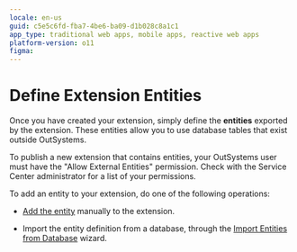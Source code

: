 ```yaml
---
locale: en-us
guid: c5e5c6fd-fba7-4be6-ba09-d1b028c8a1c1
app_type: traditional web apps, mobile apps, reactive web apps
platform-version: o11
figma:
---
```


# Define Extension Entities

Once you have created your extension, simply define the **entities** exported by the extension. These entities allow you to use database tables that exist outside OutSystems.

<div class="info" markdown="1">

To publish a new extension that contains entities, your OutSystems user must have the "Allow External Entities" permission. Check with the Service Center administrator for a list of your permissions.

</div>

To add an entity to your extension, do one of the following operations:

* [Add the entity](<entity-add.md>) manually to the extension.

* Import the entity definition from a database, through the [Import Entities from Database](<entity-import-from-database.md>) wizard.
